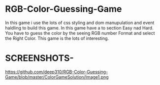 # RGB-Color-Guessing-Game

In this game i use the lots of css styling and dom manupulation and event haldling to build this game. In this game have a to section Easy nad Hard. You have to guess the color by the seeing RGB number Format and select the Right Color. This game is the lots of interesting.


                                                          
# SCREENSHOTS-

https://github.com/deep310/RGB-Color-Guessing-Game/blob/master/ColorGameSolution/Image1.png

